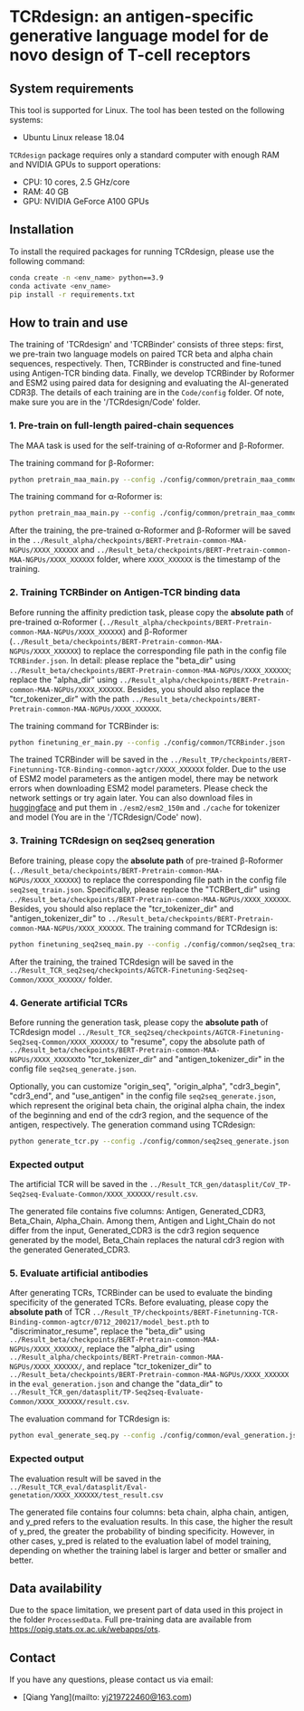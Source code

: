 # TCRdesign: an antigen-specific generative language model for de novo design of T-cell receptors

## System requirements
This tool is supported for Linux. The tool has been tested on the following systems:

+ Ubuntu Linux release 18.04

`TCRdesign` package requires only a standard computer with enough RAM and NVIDIA GPUs to support operations:

+ CPU: 10 cores, 2.5 GHz/core
+ RAM: 40 GB
+ GPU: NVIDIA GeForce A100 GPUs

## Installation
To install the required packages for running TCRdesign, please use the following command:
```bash
conda create -n <env_name> python==3.9
conda activate <env_name>
pip install -r requirements.txt
```

## How to train and use
The training of 'TCRdesign' and 'TCRBinder' consists of three steps: first, we pre-train two language models on paired TCR beta and alpha chain sequences, respectively. Then, TCRBinder is constructed and fine-tuned using Antigen-TCR binding data. Finally, we develop TCRBinder by Roformer and ESM2 using paired data for designing and evaluating the AI-generated CDR3β. The details of each training are in the `Code/config` folder. Of note, make sure you are in the '/TCRdesign/Code' folder.


### 1. Pre-train on full-length paired-chain sequences
The MAA task is used for the self-training of α-Roformer and β-Roformer. 

The training command for β-Roformer:
```bash
python pretrain_maa_main.py --config ./config/common/pretrain_maa_common_beta.json
```
The training command for α-Roformer is:
```bash
python pretrain_maa_main.py --config ./config/common/pretrain_maa_common_alpha.json
```
After the training, the pre-trained α-Roformer and β-Roformer will be saved in the `../Result_alpha/checkpoints/BERT-Pretrain-common-MAA-NGPUs/XXXX_XXXXXX` and `../Result_beta/checkpoints/BERT-Pretrain-common-MAA-NGPUs/XXXX_XXXXXX` folder, where `XXXX_XXXXXX` is the timestamp of the training.


### 2. Training TCRBinder on Antigen-TCR binding data

Before running the affinity prediction task, please copy the **absolute path** of pre-trained α-Roformer (`../Result_alpha/checkpoints/BERT-Pretrain-common-MAA-NGPUs/XXXX_XXXXXX`) and β-Roformer (`../Result_beta/checkpoints/BERT-Pretrain-common-MAA-NGPUs/XXXX_XXXXXX`) to replace the corresponding file path in the config file `TCRBinder.json`. In detail: please replace the "beta_dir" using `../Result_beta/checkpoints/BERT-Pretrain-common-MAA-NGPUs/XXXX_XXXXXX`; replace the "alpha_dir"  using `../Result_alpha/checkpoints/BERT-Pretrain-common-MAA-NGPUs/XXXX_XXXXXX`. Besides, you should also replace the "tcr_tokenizer_dir" with the path `../Result_beta/checkpoints/BERT-Pretrain-common-MAA-NGPUs/XXXX_XXXXXX`. 

The training command for TCRBinder is:
```bash
python finetuning_er_main.py --config ./config/common/TCRBinder.json
```
The trained TCRBinder will be saved in the `../Result_TP/checkpoints/BERT-Finetunning-TCR-Binding-common-agtcr/XXXX_XXXXXX` folder.
Due to the use of ESM2 model parameters as the antigen model, there may be network errors when downloading ESM2  model parameters. Please check the network settings or try again later. You can also download files in [huggingface](https://huggingface.co/facebook/esm2_t30_150M_UR50D/tree/main) and put them in `./esm2/esm2_150m` and `./cache` for tokenizer and model (You are in the '/TCRdesign/Code' now).

### 3. Training TCRdesign on seq2seq generation
Before training, please copy the **absolute path** of pre-trained β-Roformer (`../Result_beta/checkpoints/BERT-Pretrain-common-MAA-NGPUs/XXXX_XXXXXX`) to replace the corresponding file path in the config file `seq2seq_train.json`. Specifically, please replace the "TCRBert_dir" using `../Result_beta/checkpoints/BERT-Pretrain-common-MAA-NGPUs/XXXX_XXXXXX`. Besides, you should also replace the "tcr_tokenizer_dir" and "antigen_tokenizer_dir" to `../Result_beta/checkpoints/BERT-Pretrain-common-MAA-NGPUs/XXXX_XXXXXX`. 
The training command for TCRdesign is:
```bash
python finetuning_seq2seq_main.py --config ./config/common/seq2seq_train.json
```
After the training, the trained TCRdesign will be saved in the `../Result_TCR_seq2seq/checkpoints/AGTCR-Finetuning-Seq2seq-Common/XXXX_XXXXXX/` folder.

### 4. Generate artificial TCRs
Before running the generation task, please copy the **absolute path** of TCRdesign model `../Result_TCR_seq2seq/checkpoints/AGTCR-Finetuning-Seq2seq-Common/XXXX_XXXXXX/` to "resume", copy the absolute path of `../Result_beta/checkpoints/BERT-Pretrain-common-MAA-NGPUs/XXXX_XXXXXX`to "tcr_tokenizer_dir" and "antigen_tokenizer_dir" in the config file `seq2seq_generate.json`. 

Optionally, you can customize "origin_seq", "origin_alpha", "cdr3_begin", "cdr3_end", and "use_antigen" in the config file `seq2seq_generate.json`, which represent the original beta chain, the original alpha chain, the index of the beginning and end of the cdr3 region, and the sequence of the antigen, respectively.
The generation command using TCRdesign:
```bash
python generate_tcr.py --config ./config/common/seq2seq_generate.json
```
### Expected output
The artificial TCR will be saved in the `../Result_TCR_gen/datasplit/CoV_TP-Seq2seq-Evaluate-Common/XXXX_XXXXXX/result.csv`.

The generated file contains five columns: Antigen, Generated_CDR3, Beta_Chain, Alpha_Chain. Among them, Antigen and Light_Chain do not differ from the input, Generated_CDR3 is the cdr3 region sequence generated by the model, Beta_Chain replaces the natural cdr3 region with the generated Generated_CDR3.

### 5. Evaluate artificial antibodies
After generating TCRs, TCRBinder can be used to evaluate the binding specificity of the generated TCRs. Before evaluating, please copy the **absolute path** of TCR `../Result_TP/checkpoints/BERT-Finetunning-TCR-Binding-common-agtcr/0712_200217/model_best.pth` to "discriminator_resume", replace the "beta_dir" using `../Result_beta/checkpoints/BERT-Pretrain-common-MAA-NGPUs/XXXX_XXXXXX/`, replace the "alpha_dir"  using `../Result_alpha/checkpoints/BERT-Pretrain-common-MAA-NGPUs/XXXX_XXXXXX/`, and replace "tcr_tokenizer_dir" to `../Result_beta/checkpoints/BERT-Pretrain-common-MAA-NGPUs/XXXX_XXXXXX`  in the `eval_generation.json` and change the "data_dir" to `../Result_TCR_gen/datasplit/TP-Seq2seq-Evaluate-Common/XXXX_XXXXXX/result.csv`. 

The evaluation command for TCRdesign is:
```bash
python eval_generate_seq.py --config ./config/common/eval_generation.json
```
### Expected output
The evaluation result will be saved in the `../Result_TCR_eval/datasplit/Eval-genetation/XXXX_XXXXXX/test_result.csv` 

The generated file contains four columns: beta chain, alpha chain, antigen, and y_pred refers to the evaluation results. In this case, the higher the result of y_pred, the greater the probability of binding specificity. However, in other cases, y_pred is related to the evaluation label of model training, depending on whether the training label is larger and better or smaller and better.


## Data availability
Due to the space limitation, we present part of data used in this project in the folder `ProcessedData`. Full pre-training data are available from https://opig.stats.ox.ac.uk/webapps/ots.

## Contact
If you have any questions, please contact us via email: 
- [Qiang Yang](mailto: yj219722460@163.com)
